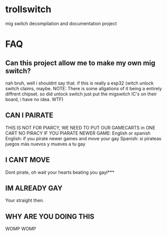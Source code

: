 # trollswitch
mig switch decompilation and documentation project
# FAQ
## Can this project allow me to make my own mig switch?
nah bruh, well i shouldnt say that. if this is really a esp32 (witch unlock switch claims, maybe. NOTE: There is some allgations of it being a entirely diffrent chipset. so did unlock switch just put the migswitch IC's on their board, i have no idea. WTF)
## CAN I PAIRATE
THIS IS NOT FOR PIARCY, WE NEED TO PUT OUR GAMECARTS in ONE CART NO PIRACY IF YOU PIARATE NEWER GAME: English or spanish
English:
if you pirate newer games and move your gay
Spanish:
si pirateas juegos más nuevos y mueves a tu gay
## I CANT MOVE
Dont pirate, oh wait your hearts beating you gayl***
## IM ALREADY GAY
Your straight then.
## WHY ARE YOU DOING THIS
WOMP WOMP
